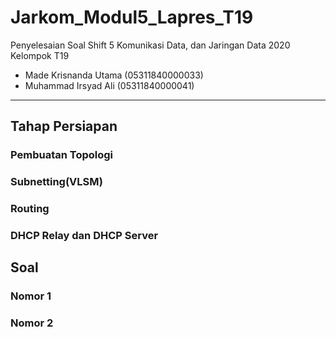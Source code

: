 # Jarkom_Modul5_Lapres_T19
Penyelesaian Soal Shift 5 Komunikasi Data, dan Jaringan Data 2020\
Kelompok T19
  * Made Krisnanda Utama (05311840000033)
  * Muhammad Irsyad Ali (05311840000041)


---

## Tahap Persiapan
### Pembuatan Topologi
 
 
### Subnetting(VLSM)
 
 
### Routing
 
 
### DHCP Relay dan DHCP Server
 
 
## Soal
### Nomor 1
 
 
### Nomor 2
